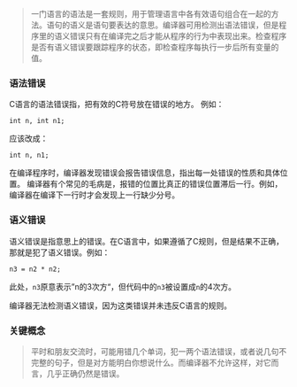 

> 一门语言的语法是一套规则，用于管理语言中各有效语句组合在一起的方法。语句的语义是语句要表达的意思。编译器可用检测出语法错误，但是程序里的语义错误只有在编译完之后才能从程序的行为中表现出来。检查程序是否有语义错误要跟踪程序的状态，即检查程序每执行一步后所有变量的值。
### 语法错误

C语言的语法错误指，把有效的C符号放在错误的地方。
例如：
```
int n, int n1;
```
应该改成：
```
int n, n1;
```

在编译程序时，编译器发现错误会报告错误信息，指出每一处错误的性质和具体位置。
编译器有个常见的毛病是，报错的位置比真正的错误位置滞后一行。例如，编译器在编译下一行时才会发现上一行缺少分号。

### 语义错误

语义错误是指意思上的错误。在C语言中，如果遵循了C规则，但是结果不正确，那就是犯了语义错误。例如：
```
n3 = n2 * n2;
```

此处，`n3`原意表示”n的3次方“，但代码中的`n3`被设置成`n`的4次方。

编译器无法检测语义错误，因为这类错误并未违反C语言的规则。


### 关键概念

> 平时和朋友交流时，可能用错几个单词，犯一两个语法错误，或者说几句不完整的句子，但是对方能明白你想说什么。而编译器不允许这样，对它而言，几乎正确仍然是错误。

